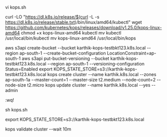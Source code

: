 
vi kops.sh

curl -LO "https://dl.k8s.io/release/$(curl -L -s https://dl.k8s.io/release/stable.txt)/bin/linux/amd64/kubectl"
wget https://github.com/kubernetes/kops/releases/download/v1.25.0/kops-linux-amd64
chmod +x kops-linux-amd64 kubectl
mv kubectl /usr/local/bin/kubectl
mv kops-linux-amd64 /usr/local/bin/kops

aws s3api create-bucket --bucket karthik-kops-testbkt123.k8s.local --region ap-south-1 --create-bucket-configuration LocationConstraint=ap-south-1
aws s3api put-bucket-versioning --bucket karthik-kops-testbkt123.k8s.local --region ap-south-1 --versioning-configuration Status=Enabled
export KOPS_STATE_STORE=s3://karthik-kops-testbkt123.k8s.local
kops create cluster --name karthik.k8s.local --zones ap-south-1a --master-count=1 --master-size t2.medium --node-count=2 --node-size t2.micro
kops update cluster --name karthik.k8s.local --yes --admin

:wq!

sh kops.sh

 export KOPS_STATE_STORE=s3://karthik-kops-testbkt123.k8s.local

kops validate cluster --wait 10m
